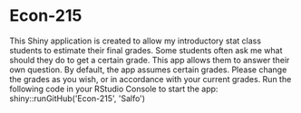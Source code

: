 # Econ-215
This Shiny application is created to allow my introductory stat class students to estimate their final grades. Some students often ask me what should they do to get a certain grade. This app allows them to answer their own question.
By default, the app assumes certain grades. Please change the grades as you wish, or in accordance with your current grades.
Run the following code in your RStudio Console to start the app:
shiny::runGitHub('Econ-215', 'Salfo')
